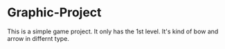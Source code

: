 # Graphic-Project
This is a simple game project. It only has the 1st level. It's kind of bow and arrow in differnt type.
